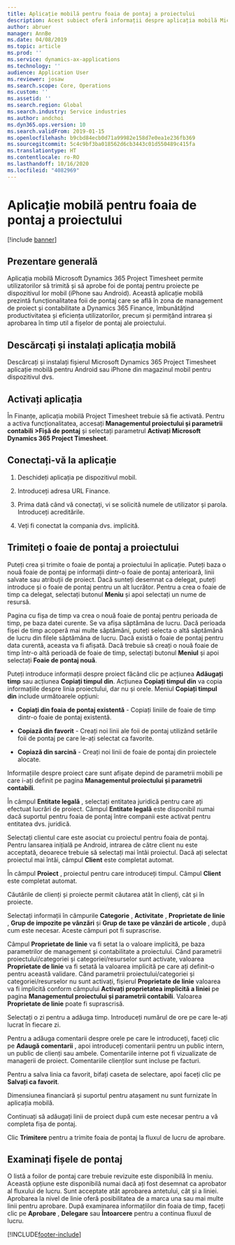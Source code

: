 ```yaml
---
title: Aplicație mobilă pentru foaia de pontaj a proiectului
description: Acest subiect oferă informații despre aplicația mobilă Microsoft Dynamics 365 Project Timesheet. Aplicația mobilă Project Timesheet permite utilizatorilor să trimită și să aprobe foi de pontaj pentru proiecte pe dispozitivul lor mobil.
author: abruer
manager: AnnBe
ms.date: 04/08/2019
ms.topic: article
ms.prod: ''
ms.service: dynamics-ax-applications
ms.technology: ''
audience: Application User
ms.reviewer: josaw
ms.search.scope: Core, Operations
ms.custom: ''
ms.assetid: ''
ms.search.region: Global
ms.search.industry: Service industries
ms.author: andchoi
ms.dyn365.ops.version: 10
ms.search.validFrom: 2019-01-15
ms.openlocfilehash: b9cbd84ecb0d71a99982e158d7e0ea1e236fb369
ms.sourcegitcommit: 5c4c9bf3ba018562d6cb3443c01d550489c415fa
ms.translationtype: HT
ms.contentlocale: ro-RO
ms.lasthandoff: 10/16/2020
ms.locfileid: "4082969"
---
```

# <a name="project-timesheet-mobile-application"></a>Aplicație mobilă pentru foaia de pontaj a proiectului

[!include [banner](../includes/banner.md)]

## <a name="overview"></a>Prezentare generală

Aplicația mobilă Microsoft Dynamics 365 Project Timesheet permite utilizatorilor să trimită și să aprobe foi de pontaj pentru proiecte pe dispozitivul lor mobil (iPhone sau Android). Această aplicație mobilă prezintă funcționalitatea foii de pontaj care se află în zona de management de proiect și contabilitate a Dynamics 365 Finance, îmbunătățind productivitatea și eficiența utilizatorilor, precum și permițând intrarea și aprobarea în timp util a fișelor de pontaj ale proiectului.

## <a name="download-and-install-the-mobile-app"></a>Descărcați și instalați aplicația mobilă

Descărcați și instalați fișierul Microsoft Dynamics 365 Project Timesheet aplicație mobilă pentru Android sau iPhone din magazinul mobil pentru dispozitivul dvs.

## <a name="enable-the-app"></a>Activați aplicația 

În Finanțe, aplicația mobilă Project Timesheet trebuie să fie activată. Pentru a activa funcționalitatea, accesați **Managementul proiectului și parametrii contabili \>Fișă de pontaj** și selectați parametrul **Activați Microsoft Dynamics 365 Project Timesheet**.

## <a name="sign-in-to-the-app"></a>Conectați-vă la aplicație

1.  Deschideți aplicația pe dispozitivul mobil.

2.  Introduceți adresa URL Finance.

3.  Prima dată când vă conectați, vi se solicită numele de utilizator și parola. Introduceți acreditările.

4.  Veți fi conectat la compania dvs. implicită.

## <a name="submit-a-project-timesheet"></a>Trimiteți o foaie de pontaj a proiectului

Puteți crea și trimite o foaie de pontaj a proiectului în aplicație. Puteți baza o nouă foaie de pontaj pe informații dintr-o foaie de pontaj anterioară, linii salvate sau atribuții de proiect. Dacă sunteți desemnat ca delegat, puteți introduce și o foaie de pontaj pentru un alt lucrător. Pentru a crea o foaie de timp ca delegat, selectați butonul **Meniu** și apoi selectați un nume de resursă.

Pagina cu fișa de timp va crea o nouă foaie de pontaj pentru perioada de timp, pe baza datei curente. Se va afișa săptămâna de lucru. Dacă perioada fișei de timp acoperă mai multe săptămâni, puteți selecta o altă săptămână de lucru din filele săptămâna de lucru.
Dacă există o foaie de pontaj pentru data curentă, aceasta va fi afișată. Dacă trebuie să creați o nouă foaie de timp într-o altă perioadă de foaie de timp, selectați butonul **Meniul** și apoi selectați **Foaie de pontaj nouă**.

Puteți introduce informații despre proiect făcând clic pe acțiunea **Adăugați timp** sau acțiunea **Copiați timpul din**. Acțiunea **Copiați timpul din** va copia informațiile despre linia proiectului, dar nu și orele. Meniul **Copiați timpul din** include următoarele opțiuni:

- **Copiați din foaia de pontaj existentă** - Copiați liniile de foaie de timp dintr-o foaie de pontaj existentă.

- **Copiază din favorit** - Creați noi linii ale foii de pontaj utilizând setările foii de pontaj pe care le-ați selectat ca favorite.

- **Copiază din sarcină** - Creați noi linii de foaie de pontaj din proiectele alocate.

Informațiile despre proiect care sunt afișate depind de parametrii mobili pe care i-ați definit pe pagina **Managementul proiectului și parametrii contabili**.

În câmpul **Entitate legală** , selectați entitatea juridică pentru care ați efectuat lucrări de proiect. Câmpul **Entitate legală** este disponibil numai dacă suportul pentru foaia de pontaj între companii este activat pentru entitatea dvs. juridică.

Selectați clientul care este asociat cu proiectul pentru foaia de pontaj. Pentru lansarea inițială pe Android, intrarea de către client nu este acceptată, deoarece trebuie să selectați mai întâi proiectul. Dacă ați selectat proiectul mai întâi, câmpul **Client** este completat automat.

În câmpul **Proiect** , proiectul pentru care introduceți timpul. Câmpul **Client** este completat automat.

Căutările de clienți și proiecte permit căutarea atât în clienți, cât și în proiecte.

Selectați informații în câmpurile **Categorie** , **Activitate** , **Proprietate de linie** , **Grup de impozite pe vânzări** și **Grup de taxe pe vânzări de articole** , după cum este necesar. Aceste câmpuri pot fi suprascrise.

Câmpul **Proprietate de linie** va fi setat la o valoare implicită, pe baza parametrilor de management și contabilitate a proiectului. Când parametrii proiectului/categoriei și categoriei/resurselor sunt activate, valoarea **Proprietate de linie** va fi setată la valoarea implicită pe care ați definit-o pentru această validare. Când parametrii proiectului/categoriei și categoriei/resurselor nu sunt activați, fișierul **Proprietate de linie** valoarea va fi implicită conform câmpului **Activați proprietatea implicită a liniei** pe pagina **Managementul proiectului și parametrii contabili**. Valoarea **Proprietate de linie** poate fi suprascrisă.

Selectați o zi pentru a adăuga timp. Introduceți numărul de ore pe care le-ați lucrat în fiecare zi.

Pentru a adăuga comentarii despre orele pe care le introduceți, faceți clic pe **Adaugă comentarii** , apoi introduceți comentarii pentru un public intern, un public de clienți sau ambele.
Comentariile interne pot fi vizualizate de managerii de proiect. Comentariile clienților sunt incluse pe facturi.

Pentru a salva linia ca favorit, bifați caseta de selectare, apoi faceți clic pe **Salvați ca favorit**.

Dimensiunea financiară și suportul pentru atașament nu sunt furnizate în aplicația mobilă.

Continuați să adăugați linii de proiect după cum este necesar pentru a vă completa fișa de pontaj.

Clic **Trimitere** pentru a trimite foaia de pontaj la fluxul de lucru de aprobare.

## <a name="review-timesheets"></a>Examinați fișele de pontaj

O listă a foilor de pontaj care trebuie revizuite este disponibilă în meniu. Această opțiune este disponibilă numai dacă ați fost desemnat ca aprobator al fluxului de lucru. Sunt acceptate atât aprobarea antetului, cât și a liniei. Aprobarea la nivel de linie oferă posibilitatea de a marca una sau mai multe linii pentru aprobare. După examinarea informațiilor din foaia de timp, faceți clic pe **Aprobare** , **Delegare** sau **Întoarcere** pentru a continua fluxul de lucru.


[!INCLUDE[footer-include](../includes/footer-banner.md)]